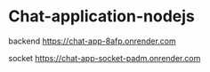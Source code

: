 # Chat-application-nodejs

backend https://chat-app-8afp.onrender.com

socket https://chat-app-socket-padm.onrender.com
